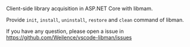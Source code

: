 Client-side library acquisition in ASP.NET Core with libmam.

Provide `init`, `install`, `uninstall`, `restore` and `clean` command of libman.

If you have any question, please open a issue in https://github.com/Weilence/vscode-libman/issues